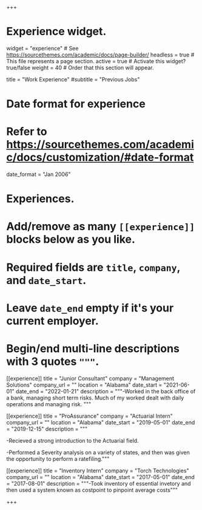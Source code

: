 +++
# Experience widget.
widget = "experience"  # See https://sourcethemes.com/academic/docs/page-builder/
headless = true  # This file represents a page section.
active = true  # Activate this widget? true/false
weight = 40  # Order that this section will appear.

title = "Work Experience"
#subtitle = "Previous Jobs"

# Date format for experience
#   Refer to https://sourcethemes.com/academic/docs/customization/#date-format
date_format = "Jan 2006"

# Experiences.
#   Add/remove as many `[[experience]]` blocks below as you like.
#   Required fields are `title`, `company`, and `date_start`.
#   Leave `date_end` empty if it's your current employer.
#   Begin/end multi-line descriptions with 3 quotes `"""`.
[[experience]]
  title = "Junior Consultant"
  company = "Management Solutions"
  company_url = ""
  location = "Alabama"
  date_start = "2021-06-01"
  date_end = "2022-01-21"
  description = """-Worked in the back office of a bank, managing short term risks. Much of my worked dealt with daily operations and managing risk. """

[[experience]]
  title = "ProAssurance"
  company = "Actuarial Intern"
  company_url = ""
  location = "Alabama"
  date_start = "2019-05-01"
  date_end = "2019-12-15"
  description = """
  
  -Recieved a strong introduction to the Actuarial field.
  
  -Performed a Severity analysis on a variety of states, and then was given the opportunity to perform a ratefiling."""

[[experience]]
  title = "Inventory Intern"
  company = "Torch Technologies"
  company_url = ""
  location = "Alabama"
  date_start = "2017-05-01"
  date_end = "2017-08-01"
  description = """-Took inventory of essential invetory and then used a system known as costpoint to pinpoint average costs"""
  
+++
